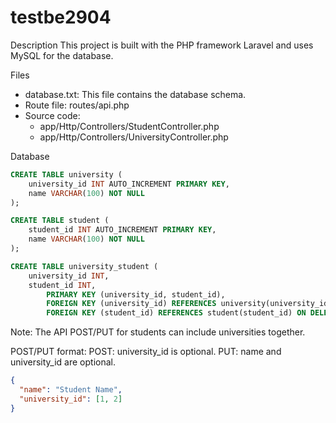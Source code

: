 # testbe2904
 
Description
This project is built with the PHP framework Laravel and uses MySQL for the database.

Files
* database.txt: This file contains the database schema.
* Route file: routes/api.php
* Source code:
    * app/Http/Controllers/StudentController.php
    * app/Http/Controllers/UniversityController.php 


Database
```sql
CREATE TABLE university (
    university_id INT AUTO_INCREMENT PRIMARY KEY,
    name VARCHAR(100) NOT NULL
);

CREATE TABLE student (
    student_id INT AUTO_INCREMENT PRIMARY KEY,
    name VARCHAR(100) NOT NULL
);

CREATE TABLE university_student ( 
	university_id INT, 
	student_id INT, 
        PRIMARY KEY (university_id, student_id), 
        FOREIGN KEY (university_id) REFERENCES university(university_id) ON DELETE CASCADE, 
        FOREIGN KEY (student_id) REFERENCES student(student_id) ON DELETE CASCADE );

```


Note: The API POST/PUT for students can include universities together.

POST/PUT format:
POST: university_id is optional.
PUT: name and university_id are optional.
```json
{ 
  "name": "Student Name", 
  "university_id": [1, 2] 
}
```